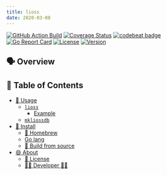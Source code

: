```yaml
---
title: lioss
date: 2020-03-08
---
```


[![GitHub Action Build](https://github.com/tamada/lioss/workflows/build/badge.svg?branch=master)](https://github.com/tamada/lioss/actions?workflow=build)
[![Coverage Status](https://coveralls.io/repos/github/tamada/lioss/badge.svg?branch=master)](https://coveralls.io/github/tamada/lioss?branch=master)
[![codebeat badge](https://codebeat.co/badges/dc3481f5-852b-4537-a5f5-150e2bfa998c)](https://codebeat.co/projects/github-com-tamada-lioss-master)
[![Go Report Card](https://goreportcard.com/badge/github.com/tamada/lioss)](https://goreportcard.com/report/github.com/tamada/lioss)
[![License](https://img.shields.io/badge/License-WTFPL-blue.svg)](https://github.com/tamada/lioss/blob/master/LICENSE)
[![Version](https://img.shields.io/badge/Version-0.9.0-yellowgreen.svg)](https://github.com/tamada/lioss/releases/tag/v0.9.0)

## :speaking_head: Overview

## :bookmark: Table of Contents

* [:runner: Usage](usage)
    * [`lioss`](usage/#lioss)
        * [Example](usage/#example)
    * [`mkliossdb`](usage/#mkliossdb)
* [:fork_and_knife: Install](install)
    * [:beer: Homebrew](install/#-homebrew)
    * [Go lang](install/#go-lang)
    * [:muscle: Build from source](install/#-build-from-source)
* [:smile: About](about)
    * [:scroll: License](about/#-license)
    * [:man_office_worker: Developer :woman_office_worker:](about/#-developer-)
